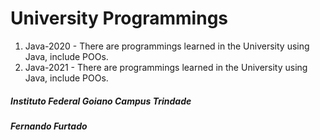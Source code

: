 # University Programmings

  1. Java-2020 - There are programmings learned in the University using Java, include POOs.
  2. Java-2021 - There are programmings learned in the University using Java, include POOs.

##### _Instituto Federal Goiano Campus Trindade_
##### _Fernando Furtado_
